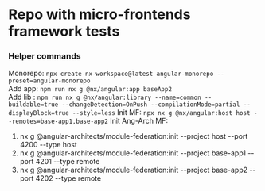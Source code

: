# Repo with micro-frontends framework tests




### Helper commands

Monorepo: `npx create-nx-workspace@latest angular-monorepo --preset=angular-monorepo`    
Add app: `npm run nx g @nx/angular:app baseApp2`        
Add lib : `npm run nx g @nx/angular:library --name=common --buildable=true --changeDetection=OnPush --compilationMode=partial --displayBlock=true --style=less`
Init MF: `npx nx g @nx/angular:host host --remotes=base-app1,base-app2`
Init Ang-Arch MF:  
1) nx g @angular-architects/module-federation:init --project host --port 4200 --type host
2) nx g @angular-architects/module-federation:init --project base-app1 --port 4201 --type remote
3) nx g @angular-architects/module-federation:init --project base-app2 --port 4202 --type remote


